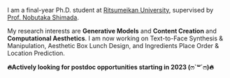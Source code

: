 I am a final-year Ph.D. student at [Ritsumeikan University](https://en.ritsumei.ac.jp/), supervised by [Prof. Nobutaka Shimada](https://research-db.ritsumei.ac.jp/rithp/k03/resid/S000224?lang=en). 

My research interests are **Generative Models** and **Content Creation** and **Computational Aesthetics**.
I am now working on Text-to-Face Synthesis & Manipulation, Aesthetic Box Lunch Design, and Ingredients Place Order & Location Prediction.

**🔥Actively looking for postdoc opportunities starting in 2023 (ෆ`꒳´ෆ)🔥**